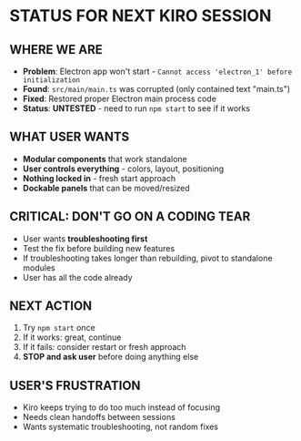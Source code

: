 # STATUS FOR NEXT KIRO SESSION

## WHERE WE ARE

- **Problem**: Electron app won't start - `Cannot access 'electron_1' before initialization`
- **Found**: `src/main/main.ts` was corrupted (only contained text "main.ts")
- **Fixed**: Restored proper Electron main process code
- **Status**: **UNTESTED** - need to run `npm start` to see if it works

## WHAT USER WANTS

- **Modular components** that work standalone
- **User controls everything** - colors, layout, positioning
- **Nothing locked in** - fresh start approach
- **Dockable panels** that can be moved/resized

## CRITICAL: DON'T GO ON A CODING TEAR

- User wants **troubleshooting first**
- Test the fix before building new features
- If troubleshooting takes longer than rebuilding, pivot to standalone modules
- User has all the code already

## NEXT ACTION

1. Try `npm start` once
2. If it works: great, continue
3. If it fails: consider restart or fresh approach
4. **STOP and ask user** before doing anything else

## USER'S FRUSTRATION

- Kiro keeps trying to do too much instead of focusing
- Needs clean handoffs between sessions
- Wants systematic troubleshooting, not random fixes
